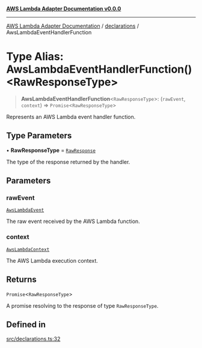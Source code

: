 [**AWS Lambda Adapter Documentation v0.0.0**](../../README.md)

***

[AWS Lambda Adapter Documentation](../../modules.md) / [declarations](../README.md) / AwsLambdaEventHandlerFunction

# Type Alias: AwsLambdaEventHandlerFunction()\<RawResponseType\>

> **AwsLambdaEventHandlerFunction**\<`RawResponseType`\>: (`rawEvent`, `context`) => `Promise`\<`RawResponseType`\>

Represents an AWS Lambda event handler function.

## Type Parameters

• **RawResponseType** = [`RawResponse`](RawResponse.md)

The type of the response returned by the handler.

## Parameters

### rawEvent

[`AwsLambdaEvent`](AwsLambdaEvent.md)

The raw event received by the AWS Lambda function.

### context

[`AwsLambdaContext`](AwsLambdaContext.md)

The AWS Lambda execution context.

## Returns

`Promise`\<`RawResponseType`\>

A promise resolving to the response of type `RawResponseType`.

## Defined in

[src/declarations.ts:32](https://github.com/stonemjs/aws-middleware/blob/f8f28d71d5c0361fb5acf8a9a666be52d9e731c3/src/declarations.ts#L32)
